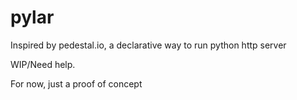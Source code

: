 # pylar
Inspired by pedestal.io, a declarative way to run python http server


WIP/Need help.


For now, just a proof of concept

